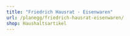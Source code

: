 ```yaml
---
title: "Friedrich Hausrat - Eisenwaren"
url: /planegg/friedrich-hausrat-eisenwaren/
shop: Haushaltsartikel
---
```

